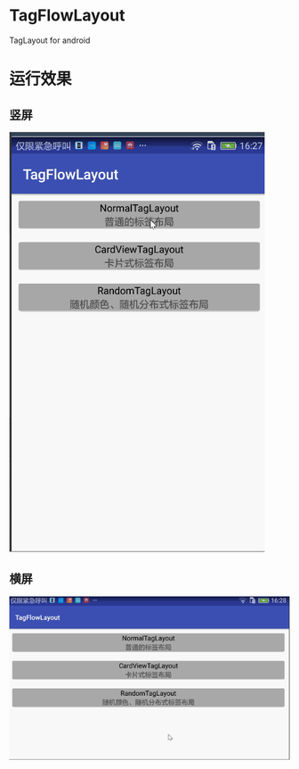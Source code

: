 # TagFlowLayout
TagLayout for android

# 运行效果

## 竖屏

![image](https://github.com/SeachForLife/TagFlowLayout/raw/master/GIF/taglayout.gif )</br>
## 横屏

![image](https://github.com/SeachForLife/TagFlowLayout/raw/master/GIF/taglayout_h.gif)</br>

